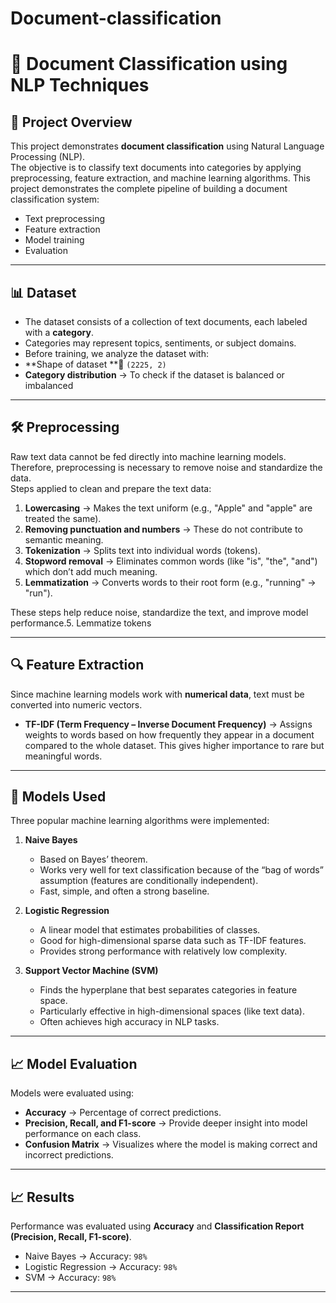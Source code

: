 # Document-classification
# 📄 Document Classification using NLP Techniques

## 📌 Project Overview
This project demonstrates **document classification** using Natural Language Processing (NLP).  
The objective is to classify text documents into categories by applying preprocessing, feature extraction, and machine learning algorithms.
This project demonstrates the complete pipeline of building a document classification system:
- Text preprocessing
- Feature extraction
- Model training
- Evaluation

---

## 📊 Dataset
- The dataset consists of a collection of text documents, each labeled with a **category**.  
- Categories may represent topics, sentiments, or subject domains.  
- Before training, we analyze the dataset with:
 - **Shape of dataset ** `(2225, 2)` 
  - **Category distribution** → To check if the dataset is balanced or imbalanced  

---

## 🛠️ Preprocessing
Raw text data cannot be fed directly into machine learning models.  
Therefore, preprocessing is necessary to remove noise and standardize the data.  
Steps applied to clean and prepare the text data:
1. **Lowercasing** → Makes the text uniform (e.g., "Apple" and "apple" are treated the same).  
2. **Removing punctuation and numbers** → These do not contribute to semantic meaning.  
3. **Tokenization** → Splits text into individual words (tokens).  
4. **Stopword removal** → Eliminates common words (like "is", "the", "and") which don’t add much meaning.  
5. **Lemmatization** → Converts words to their root form (e.g., "running" → "run").  

These steps help reduce noise, standardize the text, and improve model performance.5. Lemmatize tokens  

---

## 🔍 Feature Extraction
Since machine learning models work with **numerical data**, text must be converted into numeric vectors.  
- **TF-IDF (Term Frequency – Inverse Document Frequency)** → Assigns weights to words based on how frequently they appear in a document compared to the whole dataset. This gives higher importance to rare but meaningful words.  

---

## 🤖 Models Used
Three popular machine learning algorithms were implemented:

1. **Naive Bayes**  
   - Based on Bayes’ theorem.  
   - Works very well for text classification because of the “bag of words” assumption (features are conditionally independent).  
   - Fast, simple, and often a strong baseline.  

2. **Logistic Regression**  
   - A linear model that estimates probabilities of classes.  
   - Good for high-dimensional sparse data such as TF-IDF features.  
   - Provides strong performance with relatively low complexity.  

3. **Support Vector Machine (SVM)**  
   - Finds the hyperplane that best separates categories in feature space.  
   - Particularly effective in high-dimensional spaces (like text data).  
   - Often achieves high accuracy in NLP tasks.  

---

## 📈 Model Evaluation
Models were evaluated using:
- **Accuracy** → Percentage of correct predictions.  
- **Precision, Recall, and F1-score** → Provide deeper insight into model performance on each class.  
- **Confusion Matrix** → Visualizes where the model is making correct and incorrect predictions.  

---

## 📈 Results
Performance was evaluated using **Accuracy** and **Classification Report (Precision, Recall, F1-score)**.  

- Naive Bayes → Accuracy: `98%`  
- Logistic Regression → Accuracy: `98%`  
- SVM → Accuracy: `98%`  

---
